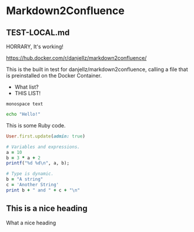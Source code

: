 # Markdown2Confluence 
## TEST-LOCAL.md
HORRARY, It's working!

https://hub.docker.com/r/danjellz/markdown2confluence/

This is the built in test for danjellz/markdown2confluence, calling a file that is preinstalled on the Docker Container.

- What list?
- THIS LIST!

`monospace text `
``` bash
echo "Hello!"
```

This is some Ruby code.
``` ruby
User.first.update(admin: true)

# Variables and expressions.
a = 10
b = 3 * a + 2
printf("%d %d\n", a, b);

# Type is dynamic.
b = "A string"
c = 'Another String'
print b + " and " + c + "\n"
```


## This is a nice heading

What a nice heading
